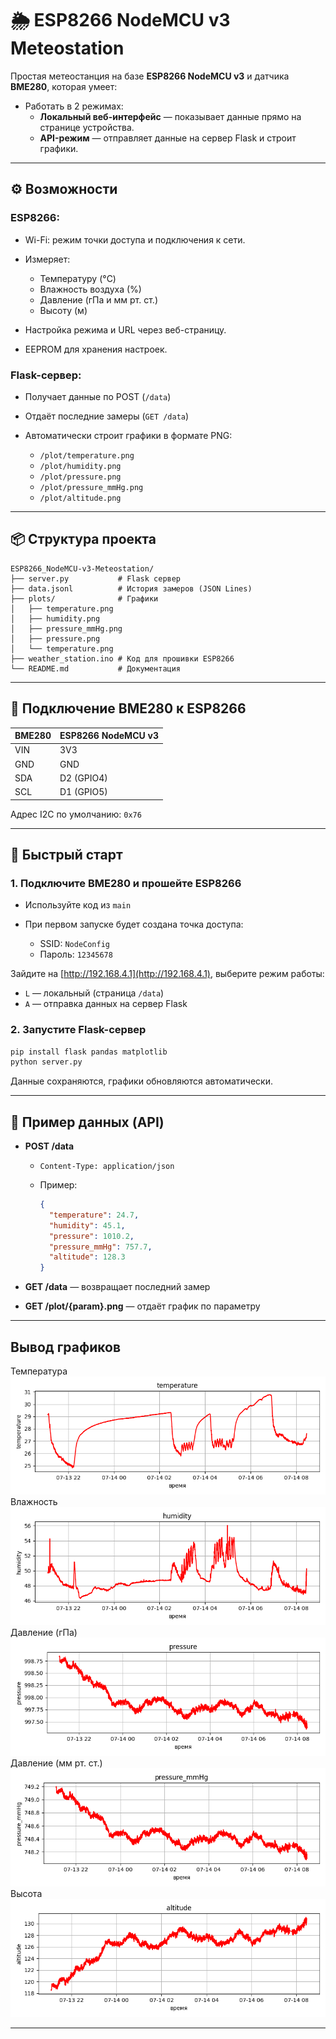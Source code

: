 # 🌦️ ESP8266 NodeMCU v3 Meteostation

Простая метеостанция на базе **ESP8266 NodeMCU v3** и датчика **BME280**, которая умеет:

* Работать в 2 режимах:
  * **Локальный веб-интерфейс** — показывает данные прямо на странице устройства.
  * **API-режим** — отправляет данные на сервер Flask и строит графики.

---

## ⚙️ Возможности

### ESP8266:

* Wi-Fi: режим точки доступа и подключения к сети.
* Измеряет:

  * Температуру (°C)
  * Влажность воздуха (%)
  * Давление (гПа и мм рт. ст.)
  * Высоту (м)
* Настройка режима и URL через веб-страницу.
* EEPROM для хранения настроек.

### Flask-сервер:

* Получает данные по POST (`/data`)
* Отдаёт последние замеры (`GET /data`)
* Автоматически строит графики в формате PNG:

  * `/plot/temperature.png`
  * `/plot/humidity.png`
  * `/plot/pressure.png`
  * `/plot/pressure_mmHg.png`
  * `/plot/altitude.png`

---

## 📦 Структура проекта

```
ESP8266_NodeMCU-v3-Meteostation/
├── server.py           # Flask сервер
├── data.jsonl          # История замеров (JSON Lines)
├── plots/              # Графики
│   ├── temperature.png
│   ├── humidity.png
│   ├── pressure_mmHg.png
│   ├── pressure.png
│   └── temperature.png
├── weather_station.ino # Код для прошивки ESP8266
└── README.md           # Документация
```

---

## 🔌 Подключение BME280 к ESP8266

| BME280 | ESP8266 NodeMCU v3 |
| ------ | ------------------ |
| VIN    | 3V3                |
| GND    | GND                |
| SDA    | D2 (GPIO4)         |
| SCL    | D1 (GPIO5)         |

Адрес I2C по умолчанию: `0x76`

---

## 🚀 Быстрый старт

### 1. Подключите BME280 и прошейте ESP8266

* Используйте код из `main`
* При первом запуске будет создана точка доступа:

  * SSID: `NodeConfig`
  * Пароль: `12345678`

Зайдите на [http://192.168.4.1](http://192.168.4.1), выберите режим работы:

* `L` — локальный (страница `/data`)
* `A` — отправка данных на сервер Flask

### 2. Запустите Flask-сервер

```bash
pip install flask pandas matplotlib
python server.py
```

Данные сохраняются, графики обновляются автоматически.

---

## 📡 Пример данных (API)

* **POST /data**

  * `Content-Type: application/json`
  * Пример:

    ```json
    {
      "temperature": 24.7,
      "humidity": 45.1,
      "pressure": 1010.2,
      "pressure_mmHg": 757.7,
      "altitude": 128.3
    }
    ```

* **GET /data** — возвращает последний замер

* **GET /plot/{param}.png** — отдаёт график по параметру

---

## Вывод графиков

Температура
![temperature](plots/temperature.png)
Влажность
![humidity](plots/humidity.png)
Давление (гПа)
![pressure](plots/pressure.png) 
Давление (мм рт. ст.) 
![pressure\_mmHg](plots/pressure_mmHg.png) 
Высота
![altitude](plots/altitude.png)

---
